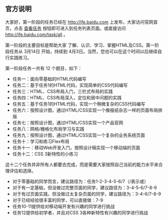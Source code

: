 ## 官方说明

大家好，第一阶段的任务已经在 <http://ife.baidu.com> 上发布，大家访问官网首页，点击 [查看任务](http://ife.baidu.com/task/all}) 按钮即可进入到任务列表页面。或直接访问 <http://ife.baidu.com/task/all> 。

第一阶段的主要目标是帮助大家 了解、认识、学习、掌握HTML及CSS。第一阶段任务从 3月14日 开始，持续到 4月3日。当然，您也可以在这个时间以后继续自行实践练习。

第一阶段任务一共有 12 个题目，如下：

 - 任务一：面向零基础的HTML代码编写
 - 任务二：基于任务1的HTML代码，实现简单的CSS代码编写
 - 任务三：HTML、CSS布局入门，三栏式布局的实践
 - 任务四：HTML、CSS布局深入，定位和居中问题的实践
 - 任务五：基于任务1的HTML代码，实现一个稍微复杂的CSS代码编写
 - 任务六：按照设计图，通过HTML/CSS实现一个像报纸杂志一样的页面布局排版
 - 任务七：按照设计图，通过HTML/CSS实现一个产品官网
 - 任务八：网格/栅格化布局学习与实践
 - 任务九：按照设计图，通过HTML/CSS实现一个复杂的业务系统页面
 - 任务十：学习和练习Flex布局
 - 任务十一：移动Web开发入门，按照设计稿实现一个移动端的页面
 - 任务十二：CSS 3新特性的小练习

这十二个任务并非所有人都要去完成，而是需要大家按照自己当前的能力水平来合理评估和选择。
 - 对于零基础的同学而言，建议路径为：任务1-2-3-4-5-6/7（/表示或）
 - 对于有一定基础，但没做过完整页面的同学，建议路径为：3-4-5-6/7-8-9
 - 对于有过页面实践，但没做过太复杂页面的同学，建议路径为：3-4-6/7-8-9
 - 对于已经经验很丰富的同学，可以直接做：7-9
 - 任务10-11提供给对移动端开发有兴趣的同学进行挑战
 - 任务12提供给初学者，并且对CSS 3各种新特性有兴趣的同学进行挑战